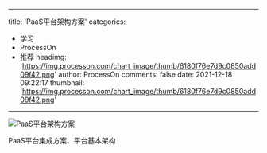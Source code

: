 
---
title: 'PaaS平台架构方案'
categories: 
 - 学习
 - ProcessOn
 - 推荐
headimg: 'https://img.processon.com/chart_image/thumb/6180f76e7d9c0850add09f42.png'
author: ProcessOn
comments: false
date: 2021-12-18 09:22:17
thumbnail: 'https://img.processon.com/chart_image/thumb/6180f76e7d9c0850add09f42.png'
---

<div>   
<img class="thumb" alt="PaaS平台架构方案" src="https://img.processon.com/chart_image/thumb/6180f76e7d9c0850add09f42.png" referrerpolicy="no-referrer">
<p>PaaS平台集成方案、平台基本架构</p>  
</div>
            